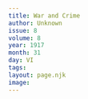 ```yaml
---
title: War and Crime
author: Unknown
issue: 8
volume: 8
year: 1917
month: 31
day: VI
tags:
layout: page.njk
image:
---
```





